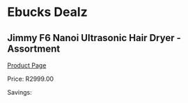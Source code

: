 
# Ebucks Dealz
## Jimmy F6 Nanoi Ultrasonic Hair Dryer - Assortment
[Product Page](https://www.ebucks.com/web/shop/productSelected.do?prodId=1069050386&catId=1158501552)

Price: R2999.00

Savings: 


	